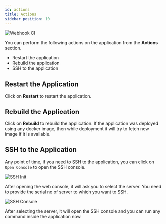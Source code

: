 ```yaml
---
id: actions
title: Actions
sidebar_position: 10
---
```


![Webhook CI](/assets/2.0.x/application-actions.png)


You can perform the following actions on the application from the **Actions** section.
 - Restart the application
 - Rebuild the application
 - SSH to the application


## Restart the Application

Click on **Restart** to restart the application.

## Rebuild the Application

Click on **Rebuild** to rebuild the application. If the application was deployed using any docker image, then while deployment it will try to fetch new image if it is available.

## SSH to the Application

Any point of time, if you need to SSH to the application, you can click on `Open Console` to open the SSH console.

![SSH Init](/assets/2.0.x/application-ssh-select-server.png)

After opening the web console, it will ask you to select the server. You need to provide the serial no of server to which you want to SSH.

![SSH Console](/assets/2.0.x/application-ssh-console.png)

After selecting the server, it will open the SSH console and you can run any command inside the application now.